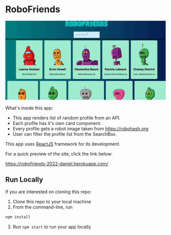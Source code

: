 # RoboFriends

![](demo.gif)

What's inside this app:

- This app renders list of random profile from an API.
- Each profile has it's own card component.
- Every profile gets a robot image taken from https://robohash.org
- User can filter the profile list from the SearchBox.

This app uses <a href="https://reactjs.org/" target="_blank">ReactJS</a> framework for its development.

For a quick preview of the site, click the link below:

https://robofriends-2022-daniel.herokuapp.com/

## Run Locally
If you are interested on cloning this repo:
1. Clone this repo to your local machine
2. From the command-line, run
```bash
npm install
``` 

3. Run `npm start` to run your app locally
